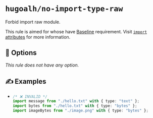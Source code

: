 # `hugoalh/no-import-type-raw`

Forbid import raw module.

This rule is aimed for whose have [Baseline][ecmascript-baseline] requirement. Visit [`import` attributes][ecmascript-import-with] for more information.

## 🔧 Options

*This rule does not have any option.*

## ✍️ Examples

- ```ts
  /* ❌ INVALID */
  import message from "./hello.txt" with { type: "text" };
  import bytes from "./hello.txt" with { type: "bytes" };
  import imageBytes from "./image.png" with { type: "bytes" };
  ```

[ecmascript-baseline]: https://developer.mozilla.org/en-US/docs/Glossary/Baseline/Compatibility
[ecmascript-import-with]: https://developer.mozilla.org/en-US/docs/Web/JavaScript/Reference/Statements/import/with
